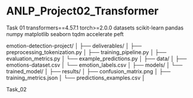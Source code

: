 # ANLP_Project02_Transformer

Task 01 
transformers==4.57.1
torch>=2.0.0
datasets
scikit-learn
pandas
numpy
matplotlib
seaborn
tqdm
accelerate
peft

emotion-detection-project/
│
├── deliverables/
│   ├── preprocessing_tokenization.py
│   ├── training_pipeline.py
│   ├── evaluation_metrics.py
│   └── example_predictions.py
│
├── data/
│   ├── emotions-dataset.csv
│   └── emotion_labels.csv
│
├── models/
│   └── trained_model/
│
├── results/
│   ├── confusion_matrix.png
│   ├── training_metrics.json
│   └── predictions_examples.csv
│

Task_02


